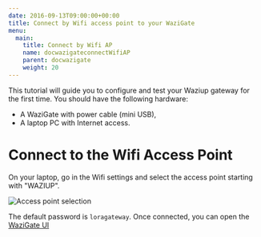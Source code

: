 ```yaml
---
date: 2016-09-13T09:00:00+00:00
title: Connect by Wifi access point to your WaziGate 
menu:
  main:
    title: Connect by Wifi AP
    name: docwazigateconnectWifiAP
    parent: docwazigate
    weight: 20
---
```


This tutorial will guide you to configure and test your Waziup gateway for the first time.
You should have the following hardware:

- A WaziGate with power cable (mini USB),
- A laptop PC with Internet access.

Connect to the Wifi Access Point
================================

On your laptop, go in the Wifi settings and select the access point starting with "WAZIUP".

![Access point selection](../images/SelectAP.png)

The default password is `loragateway`.
Once connected, you can open the [WaziGate UI](http://wazigate.local)

